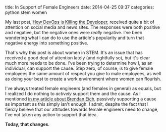 title: In Support of Female Engineers
date: 2014-04-25 09:37
categories: python stem women

My last post, [How DevOps is Killing the Developer](TODO), received quite a bit
of attention on social media and news sites. The responses were both positive
and negative, but the negative ones were *really* negative. I've been wondering 
what I can do to use the article's popularity and turn that negative energy into
something positive. 

That's why this post is about women in STEM. It's an issue
that has received a good deal of attention lately (and rightfully so), but it's
clear much more needs to be done. I've been trying to determine how I, as an
individual, can support the cause. Step zero, of course, is to give female
employees the same amount of respect you give to male employees, as well as
doing your best to create a work environment where women can flourish.

I've always treated female engineers (and females in general) as equals, but I 
realized I do nothing to *actively* support them and the cause. As I mentioned
[in my article about Brendan Eich](TODO), passively supporting a cause as
important as this simply isn't enough. I admit, despite the fact that I fiercly
believe that our attitudes towards female engineers need to change, I've not 
taken any action to support that idea.

**Today, that changes.**
